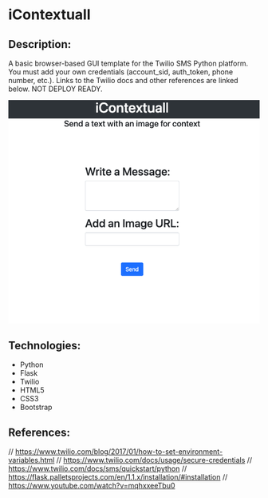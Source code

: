 # iContextuall

## Description:
A basic browser-based GUI template for the Twilio SMS Python platform. You must add your own credentials (account_sid, auth_token, phone number, etc.). Links to the Twilio docs and other references are linked below. NOT DEPLOY READY.

![GitHub Logo](interface.png)

## Technologies:
- Python
- Flask
- Twilio
- HTML5
- CSS3
- Bootstrap

## References:
// https://www.twilio.com/blog/2017/01/how-to-set-environment-variables.html
// https://www.twilio.com/docs/usage/secure-credentials
// https://www.twilio.com/docs/sms/quickstart/python
// https://flask.palletsprojects.com/en/1.1.x/installation/#installation
// https://www.youtube.com/watch?v=mqhxxeeTbu0